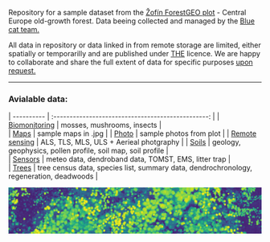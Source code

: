 
Repository for a sample dataset from the [Žofín ForestGEO plot](https://forestgeo.si.edu/sites/europe/zofin) - Central Europe old-growth forest. Data beeing collected and managed by the [Blue cat team.](https://naturalforests.cz/)  

All data in repository or data linked in from remote storage are limited, either spatially or temporarilly and are published under [THE]() licence. We are happy to collaborate and share the full extent of data for specific purposes [upon request.](https://github.com/VUKOZ-OEL/bluecat-data-pool/blob/main/contacts/readme.md)  

******  

### **Avialable data:**   


| ---------- | :------------------------------------------------: |
| [Biomonitoring]() | mosses, mushrooms, insects |  
| [Maps]() | sample maps in .jpg |
| [Photo]() | sample photos from plot |
| [Remote sensing](https://github.com/VUKOZ-OEL/bluecat-data-pool/blob/main/REMOTE_SENSING/readme.md)  | ALS, TLS, MLS, ULS + Aerieal photgraphy |
| [Soils]()  | geology, geophysics, pollen profile, soil map, soil profile |  
| [Sensors]()  | meteo data, dendroband data, TOMST, EMS, litter trap |  
| [Trees]()  | tree census data, species list, summary data, dendrochronology, regeneration, deadwoods |   

![](https://github.com/VUKOZ-OEL/bluecat-data-pool/blob/main/docs/chm.png)






  




